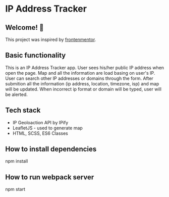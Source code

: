 # IP Address Tracker

## Welcome! 👋

This project was inspired by [frontenmentor](https://frontendmentor.io).

## Basic functionality

This is an IP Address Tracker app. User sees his/her public IP address when open the page. Map and all the information are load basing on user's IP. User can search other IP addresses or domains through the form. After submition all the information (ip address, location, timezone, isp) and map will be updated. When incorrect ip format or domain will be typed, user will be alerted.

## Tech stack

- IP Geoloaction API by IPify
- LeafletJS - used to generate map
- HTML, SCSS, ES6 Classes

## How to install dependencies

npm install

## How to run webpack server

npm start
